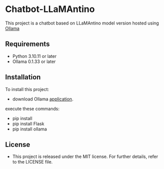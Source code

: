 # Chatbot-LLaMAntino
This project is a chatbot based on LLaMAntino model version hosted using [Ollama](https://ollama.com/ifioravanti/llamantino-2)
## Requirements
* Python 3.10.11 or later
* Ollama 0.1.33 or later
## Installation
To install this project:
* download Ollama [application](https://github.com/ollama/ollama?tab=readme-ov-file).
  
execute these commands:
* pip install
* pip install Flask
* pip install ollama

## License

* This project is released under the MIT license. For further details, refer to the LICENSE file.

